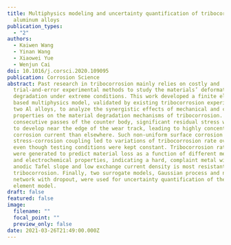 ```yaml
---
title: Multiphysics modeling and uncertainty quantification of tribocorrosion in
  aluminum alloys
publication_types:
  - "2"
authors:
  - Kaiwen Wang
  - Yinan Wang
  - Xiaowei Yue
  - Wenjun Cai
doi: 10.1016/j.corsci.2020.109095
publication: Corrosion Science
abstract: Past research in tribocorrosion mainly relies on costly and
  trial-and-error experimental methods to study the materials’ deformation and
  degradation under extreme conditions. This work developed a finite element
  based multiphysics model, validated by existing tribocorrosion experiments of
  two Al alloys, to analyze the synergistic effects of mechanical and corrosion
  properties on the material degradation mechanisms of tribocorrosion. During
  consecutive passes of the counter body, significant residual stress was found
  to develop near the edge of the wear track, leading to highly concentrated
  corrosion current than elsewhere. Such non-uniform surface corrosion and
  stress-corrosion coupling led to variations of tribocorrosion rate over time,
  even though testing conditions were kept constant. Tribocorrosion rate maps
  were generated to predict material loss as a function of different mechanical
  and electrochemical properties, indicating a hard, complaint metal with high
  anodic Tafel slope and low exchange current density is most resistant to
  tribocorrosion. Finally, two surrogate models, Gaussian process and neural
  network with dropout, were used for uncertainty quantification of the finite
  element model.
draft: false
featured: false
image:
  filename: ""
  focal_point: ""
  preview_only: false
date: 2021-03-26T21:49:00.000Z
---
```

